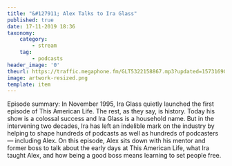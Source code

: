 ```yaml
---
title: "&#127911; Alex Talks to Ira Glass"
published: true
date: 17-11-2019 18:36
taxonomy:
    category:
        - stream
    tag:
        - podcasts
header_image: '0'
theurl: https://traffic.megaphone.fm/GLT5322158867.mp3?updated=1573169094
image: artwork-resized.png
template: item
--- 
```

Episode summary: In November 1995, Ira Glass quietly launched the first episode of This American Life. The rest, as they say, is history. Today his show is a colossal success and Ira Glass is a household name. But in the intervening two decades, Ira has left an indelible mark on the industry by helping to shape hundreds of podcasts as well as hundreds of podcasters — including Alex. On this episode, Alex sits down with his mentor and former boss to talk about the early days at This American Life, what Ira taught Alex, and how being a good boss means learning to set people free.
